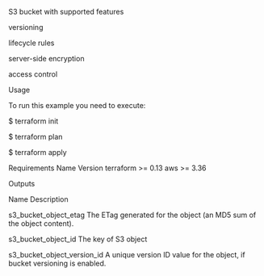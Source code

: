 S3 bucket with supported features

versioning

lifecycle rules

server-side encryption

access control

Usage

To run this example you need to execute:

$ terraform init

$ terraform plan

$ terraform apply

Requirements
Name	Version
terraform	>= 0.13
aws	>= 3.36

Outputs

Name                             Description

s3_bucket_object_etag	           The ETag generated for the object (an MD5 sum of the object content).

s3_bucket_object_id	             The key of S3 object

s3_bucket_object_version_id	     A unique version ID value for the object, if bucket versioning is enabled.

